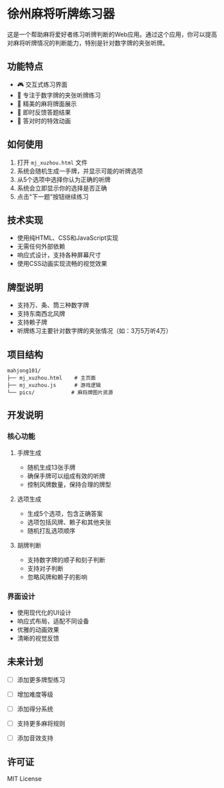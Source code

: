 # 徐州麻将听牌练习器

这是一个帮助麻将爱好者练习听牌判断的Web应用。通过这个应用，你可以提高对麻将听牌情况的判断能力，特别是针对数字牌的夹张听牌。

## 功能特点

- 🎮 交互式练习界面
- 🎯 专注于数字牌的夹张听牌练习
- 🎨 精美的麻将牌面展示
- 🎯 即时反馈答题结果
- 🎉 答对时的特效动画

## 如何使用

1. 打开 `mj_xuzhou.html` 文件
2. 系统会随机生成一手牌，并显示可能的听牌选项
3. 从5个选项中选择你认为正确的听牌
4. 系统会立即显示你的选择是否正确
5. 点击"下一题"按钮继续练习

## 技术实现

- 使用纯HTML、CSS和JavaScript实现
- 无需任何外部依赖
- 响应式设计，支持各种屏幕尺寸
- 使用CSS动画实现流畅的视觉效果

## 牌型说明

- 支持万、条、筒三种数字牌
- 支持东南西北风牌
- 支持赖子牌
- 听牌练习主要针对数字牌的夹张情况（如：3万5万听4万）

## 项目结构

```
mahjong101/
├── mj_xuzhou.html    # 主页面
├── mj_xuzhou.js      # 游戏逻辑
└── pics/            # 麻将牌图片资源
```

## 开发说明

### 核心功能

1. 手牌生成
   - 随机生成13张手牌
   - 确保手牌可以组成有效的听牌
   - 控制风牌数量，保持合理的牌型

2. 选项生成
   - 生成5个选项，包含正确答案
   - 选项包括风牌、赖子和其他夹张
   - 随机打乱选项顺序

3. 胡牌判断
   - 支持数字牌的顺子和刻子判断
   - 支持对子判断
   - 忽略风牌和赖子的影响

### 界面设计

- 使用现代化的UI设计
- 响应式布局，适配不同设备
- 优雅的动画效果
- 清晰的视觉反馈

## 未来计划

- [ ] 添加更多牌型练习
- [ ] 增加难度等级
- [ ] 添加得分系统
- [ ] 支持更多麻将规则
- [ ] 添加音效支持


## 许可证

MIT License 
